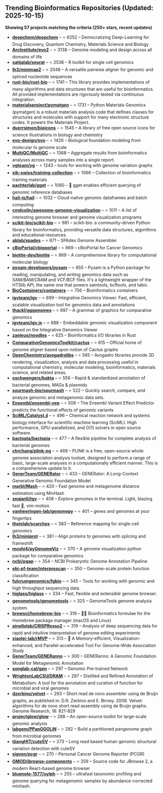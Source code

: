 ## Trending Bioinformatics Repositories (Updated: 2025-10-15)

**Showing 57 projects matching the criteria (250+ stars, recent updates)**

- **[deepchem/deepchem](https://github.com/deepchem/deepchem)** – ⭐ 6252 – Democratizing Deep-Learning for Drug Discovery, Quantum Chemistry, Materials Science and Biology
- **[ArcInstitute/evo2](https://github.com/ArcInstitute/evo2)** – ⭐ 3138 – Genome modeling and design across all domains of life
- **[satijalab/seurat](https://github.com/satijalab/seurat)** – ⭐ 2536 – R toolkit for single cell genomics
- **[lh3/minimap2](https://github.com/lh3/minimap2)** – ⭐ 2048 – A versatile pairwise aligner for genomic and spliced nucleotide sequences
- **[rust-bio/rust-bio](https://github.com/rust-bio/rust-bio)** – ⭐ 1741 – This library provides implementations of many algorithms and data structures that are useful for bioinformatics. All provided implementations are rigorously tested via continuous integration.
- **[materialsproject/pymatgen](https://github.com/materialsproject/pymatgen)** – ⭐ 1731 – Python Materials Genomics (pymatgen) is a robust materials analysis code that defines classes for structures and molecules with support for many electronic structure codes. It powers the Materials Project.
- **[duerrsimon/bioicons](https://github.com/duerrsimon/bioicons)** – ⭐ 1545 – A library of free open source icons for science illustrations in biology and chemistry
- **[evo-design/evo](https://github.com/evo-design/evo)** – ⭐ 1426 – Biological foundation modeling from molecular to genome scale
- **[MultiQC/MultiQC](https://github.com/MultiQC/MultiQC)** – ⭐ 1368 – Aggregate results from bioinformatics analyses across many samples into a single report.
- **[vgteam/vg](https://github.com/vgteam/vg)** – ⭐ 1243 – tools for working with genome variation graphs
- **[sib-swiss/training-collection](https://github.com/sib-swiss/training-collection)** – ⭐ 1066 – Collection of bioinformatics training materials
- **[pachterlab/gget](https://github.com/pachterlab/gget)** – ⭐ 1060 – 🧬 gget enables efficient querying of genomic reference databases
- **[hail-is/hail](https://github.com/hail-is/hail)** – ⭐ 1032 – Cloud-native genomic dataframes and batch computing
- **[cmdcolin/awesome-genome-visualization](https://github.com/cmdcolin/awesome-genome-visualization)** – ⭐ 1011 – A list of interesting genome browser and genome visualization programs
- **[scikit-bio/scikit-bio](https://github.com/scikit-bio/scikit-bio)** – ⭐ 981 – scikit-bio: a community-driven Python library for bioinformatics, providing versatile data structures, algorithms and educational resources.
- **[ablab/spades](https://github.com/ablab/spades)** – ⭐ 871 – SPAdes Genome Assembler
- **[cBioPortal/cbioportal](https://github.com/cBioPortal/cbioportal)** – ⭐ 869 – cBioPortal for Cancer Genomics
- **[biotite-dev/biotite](https://github.com/biotite-dev/biotite)** – ⭐ 869 – A comprehensive library for computational molecular biology
- **[pysam-developers/pysam](https://github.com/pysam-developers/pysam)** – ⭐ 855 – Pysam is a Python package for reading, manipulating, and writing genomics data such as SAM/BAM/CRAM and VCF/BCF files. It's a lightweight wrapper of the HTSlib API, the same one that powers samtools, bcftools, and tabix.
- **[BioContainers/containers](https://github.com/BioContainers/containers)** – ⭐ 756 – Bioinformatics containers
- **[igvteam/igv](https://github.com/igvteam/igv)** – ⭐ 699 – Integrative Genomics Viewer. Fast, efficient, scalable visualization tool for genomics data and annotations
- **[thackl/gggenomes](https://github.com/thackl/gggenomes)** – ⭐ 697 – A grammar of graphics for comparative genomics
- **[igvteam/igv.js](https://github.com/igvteam/igv.js)** – ⭐ 688 – Embeddable genomic visualization component based on the Integrative Genomics Viewer
- **[zaeleus/noodles](https://github.com/zaeleus/noodles)** – ⭐ 625 – Bioinformatics I/O libraries in Rust
- **[ComparativeGenomicsToolkit/cactus](https://github.com/ComparativeGenomicsToolkit/cactus)** – ⭐ 615 – Official home of genome aligner based upon notion of Cactus graphs
- **[OpenChemistry/avogadrolibs](https://github.com/OpenChemistry/avogadrolibs)** – ⭐ 565 – Avogadro libraries provide 3D rendering, visualization, analysis and data processing useful in computational chemistry, molecular modeling, bioinformatics, materials science, and related areas.
- **[oschwengers/bakta](https://github.com/oschwengers/bakta)** – ⭐ 556 – Rapid & standardized annotation of bacterial genomes, MAGs & plasmids
- **[sourmash-bio/sourmash](https://github.com/sourmash-bio/sourmash)** – ⭐ 522 – Quickly search, compare, and analyze genomic and metagenomic data sets.
- **[Ensembl/ensembl-vep](https://github.com/Ensembl/ensembl-vep)** – ⭐ 508 – The Ensembl Variant Effect Predictor predicts the functional effects of genomic variants
- **[SciML/Catalyst.jl](https://github.com/SciML/Catalyst.jl)** – ⭐ 496 – Chemical reaction network and systems biology interface for scientific machine learning (SciML). High performance, GPU-parallelized, and O(1) solvers in open source software.
- **[bactopia/bactopia](https://github.com/bactopia/bactopia)** – ⭐ 477 – A flexible pipeline for complete analysis of bacterial genomes
- **[chrchang/plink-ng](https://github.com/chrchang/plink-ng)** – ⭐ 469 – PLINK is a free, open-source whole genome association analysis toolset, designed to perform a range of basic, large-scale analyses in a computationally efficient manner.  This is a comprehensive update to it.
- **[GenerTeam/GENERator](https://github.com/GenerTeam/GENERator)** – ⭐ 433 – GENERator: A Long-Context Generative Genomic Foundation Model
- **[marbl/Mash](https://github.com/marbl/Mash)** – ⭐ 420 – Fast genome and metagenome distance estimation using MinHash
- **[zeqianli/tgv](https://github.com/zeqianli/tgv)** – ⭐ 408 – Explore genomes in the terminal. Light, blazing fast 🚀, vim-motion.
- **[vanheeringen-lab/genomepy](https://github.com/vanheeringen-lab/genomepy)** – ⭐ 401 – genes and genomes at your fingertips
- **[theislab/scarches](https://github.com/theislab/scarches)** – ⭐ 383 – Reference mapping for single-cell genomics
- **[lh3/miniprot](https://github.com/lh3/miniprot)** – ⭐ 381 – Align proteins to genomes with splicing and frameshift
- **[moshi4/pyGenomeViz](https://github.com/moshi4/pyGenomeViz)** – ⭐ 370 – A genome visualization python package for comparative genomics
- **[ncbi/pgap](https://github.com/ncbi/pgap)** – ⭐ 354 – NCBI Prokaryotic Genome Annotation Pipeline
- **[ebi-pf-team/interproscan](https://github.com/ebi-pf-team/interproscan)** – ⭐ 350 – Genome-scale protein function classification
- **[fulcrumgenomics/fgbio](https://github.com/fulcrumgenomics/fgbio)** – ⭐ 345 – Tools for working with genomic and high throughput sequencing data.
- **[higlass/higlass](https://github.com/higlass/higlass)** – ⭐ 334 – Fast, flexible and extensible genome browser.
- **[genometools/genometools](https://github.com/genometools/genometools)** – ⭐ 325 – GenomeTools genome analysis system.
- **[brewsci/homebrew-bio](https://github.com/brewsci/homebrew-bio)** – ⭐ 319 – :beer::microscope: Bioinformatics formulae for the Homebrew package manager (macOS and Linux)
- **[pinellolab/CRISPResso2](https://github.com/pinellolab/CRISPResso2)** – ⭐ 319 – Analysis of deep sequencing data for rapid and intuitive interpretation of genome editing experiments
- **[xiaolei-lab/rMVP](https://github.com/xiaolei-lab/rMVP)** – ⭐ 313 – :postbox: A Memory-efficient, Visualization-enhanced, and Parallel-accelerated Tool For Genome-Wide Association Study
- **[GenerTeam/GENERanno](https://github.com/GenerTeam/GENERanno)** – ⭐ 300 – GENERanno: A Genomic Foundation Model for Metagenomic Annotation
- **[songlab-cal/gpn](https://github.com/songlab-cal/gpn)** – ⭐ 297 – Genomic Pre-trained Network
- **[WrightonLabCSU/DRAM](https://github.com/WrightonLabCSU/DRAM)** – ⭐ 297 – Distilled and Refined Annotation of Metabolism: A tool for the annotation and curation of function for microbial and viral genomes
- **[dzerbino/velvet](https://github.com/dzerbino/velvet)** – ⭐ 293 – Short read de novo assembler using de Bruijn graphs, as published in: D.R. Zerbino and E. Birney. 2008. Velvet: algorithms for de novo short read assembly using de Bruijn graphs. Genome Research, 18: 821-829
- **[projectglow/glow](https://github.com/projectglow/glow)** – ⭐ 288 – An open-source toolkit for large-scale genomic analysis
- **[labgem/PPanGGOLiN](https://github.com/labgem/PPanGGOLiN)** – ⭐ 282 – Build a partitioned pangenome graph from microbial genomes
- **[tjiangHIT/cuteSV](https://github.com/tjiangHIT/cuteSV)** – ⭐ 273 – Long read based human genomic structural variation detection with cuteSV
- **[sigven/pcgr](https://github.com/sigven/pcgr)** – ⭐ 270 – Personal Cancer Genome Reporter (PCGR)
- **[GMOD/jbrowse-components](https://github.com/GMOD/jbrowse-components)** – ⭐ 259 – Source code for JBrowse 2, a modern React-based genome browser
- **[bluenote-1577/sylph](https://github.com/bluenote-1577/sylph)** – ⭐ 255 – ultrafast taxonomic profiling and genome querying for metagenomic samples by abundance-corrected minhash.
